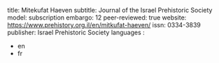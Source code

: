 title: Mitekufat Haeven
subtitle: Journal of the Israel Prehistoric Society
model: subscription
embargo: 12
peer-reviewed: true
website: https://www.prehistory.org.il/en/mitkufat-haeven/
issn: 0334-3839
publisher: Israel Prehistoric Society
languages : 
-  en
-  fr
